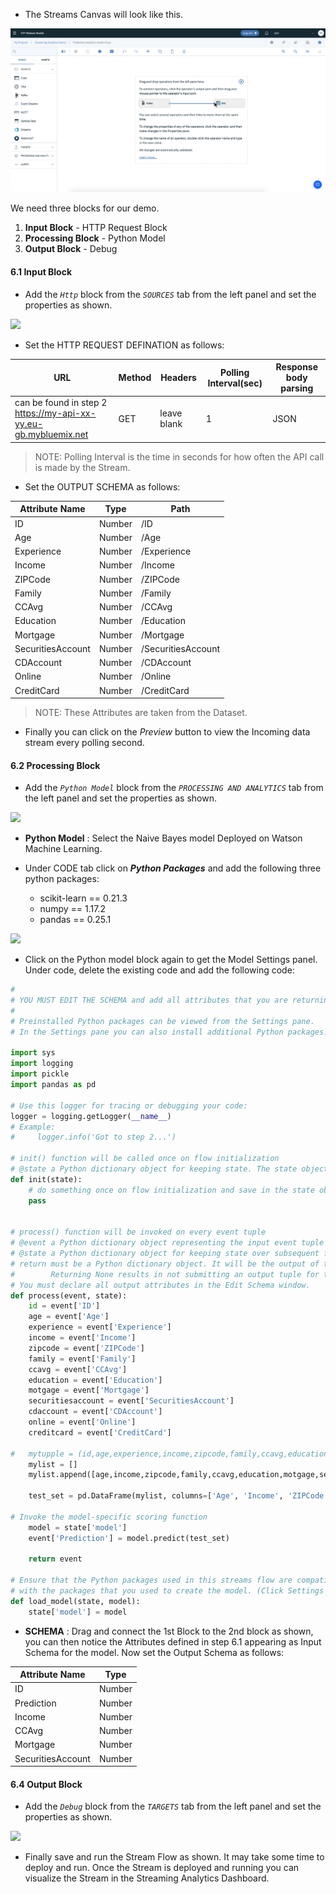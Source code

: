 
* The Streams Canvas will look like this. 

![](/doc/source/images/streamcanvas.png)

We need three blocks for our demo.

1. **Input Block** - HTTP Request Block
2. **Processing Block** - Python Model
3. **Output Block** - Debug

#### 6.1 Input Block 

* Add the _`Http`_ block from the _`SOURCES`_ tab from the left panel and set the properties as shown.

![](doc/source/images/Http-input-block2.gif)

* Set the HTTP REQUEST DEFINATION as follows:

|URL   |Method   |Headers   |Polling Interval(sec)   |Response body parsing   |
|---|---|---|---|---|
|can be found in step 2 https://my-api-xx-yy.eu-gb.mybluemix.net   |GET  |leave blank  |1  |JSON  |

>NOTE: Polling Interval is the time in seconds for how often the API call is made by the Stream.

* Set the OUTPUT SCHEMA as follows:

|Attribute Name |Type |Path |
|---|---|---|
|ID |Number |/ID  |
|Age |Number |/Age  |
|Experience |Number |/Experience  |
|Income |Number |/Income  |
|ZIPCode |Number |/ZIPCode  |
|Family |Number |/Family  |
|CCAvg |Number |/CCAvg  |
|Education |Number |/Education  |
|Mortgage |Number |/Mortgage  |
|SecuritiesAccount |Number |/SecuritiesAccount  |
|CDAccount |Number |/CDAccount  |
|Online |Number |/Online  |
|CreditCard |Number |/CreditCard  |

>NOTE: These Attributes are taken from the Dataset.

* Finally you can click on the _Preview_ button to view the Incoming data stream every polling second.

#### 6.2 Processing Block

* Add the _`Python Model`_ block from the _`PROCESSING AND ANALYTICS`_ tab from the left panel and set the properties as shown.

![](/doc/source/images/python-block.gif)

* **Python Model** : Select the Naive Bayes model Deployed on Watson Machine Learning.

* Under CODE tab click on _**Python Packages**_ and add the following three python packages:
  * scikit-learn == 0.21.3
  * numpy == 1.17.2
  * pandas == 0.25.1
  
 ![](/doc/source/images/python-block2.gif)
 
* Click on the Python model block again to get the Model Settings panel. Under code, delete the existing code and add the following code:

```python
#
# YOU MUST EDIT THE SCHEMA and add all attributes that you are returning as output.
#
# Preinstalled Python packages can be viewed from the Settings pane.
# In the Settings pane you can also install additional Python packages.

import sys
import logging
import pickle
import pandas as pd

# Use this logger for tracing or debugging your code:
logger = logging.getLogger(__name__)
# Example:
#     logger.info('Got to step 2...')

# init() function will be called once on flow initialization
# @state a Python dictionary object for keeping state. The state object is passed to the process function
def init(state):
    # do something once on flow initialization and save in the state object
    pass


# process() function will be invoked on every event tuple
# @event a Python dictionary object representing the input event tuple as defined by the input schema
# @state a Python dictionary object for keeping state over subsequent function calls
# return must be a Python dictionary object. It will be the output of this operator.
#        Returning None results in not submitting an output tuple for this invocation.
# You must declare all output attributes in the Edit Schema window.
def process(event, state):
    id = event['ID']
    age = event['Age']
    experience = event['Experience']
    income = event['Income']
    zipcode = event['ZIPCode']
    family = event['Family']
    ccavg = event['CCAvg']
    education = event['Education']
    motgage = event['Mortgage']
    securitiesaccount = event['SecuritiesAccount']
    cdaccount = event['CDAccount']
    online = event['Online']
    creditcard = event['CreditCard']
    
#   mytupple = (id,age,experience,income,zipcode,family,ccavg,education,motgage,securitiesaccount,cdaccount,online,creditcard)
    mylist = []
    mylist.append([age,income,zipcode,family,ccavg,education,motgage,securitiesaccount,cdaccount,online,creditcard])

    test_set = pd.DataFrame(mylist, columns=['Age', 'Income', 'ZIPCode', 'Family', 'CCAvg', 'Education', 'Mortgage', 'SecuritiesAccount', 'CDAccount', 'Online', 'CreditCard'])

# Invoke the model-specific scoring function
    model = state['model']
    event['Prediction'] = model.predict(test_set)
    
    return event

# Ensure that the Python packages used in this streams flow are compatible
# with the packages that you used to create the model. (Click Settings > Runtime).
def load_model(state, model):
	state['model'] = model
```

* **SCHEMA** : Drag and connect the 1st Block to the 2nd block as shown, you can then notice the Attributes defined in step 6.1 appearing as Input Schema for the model. Now set the Output Schema as follows:

|Attribute Name |Type |
|---|---|
|ID	|Number	|
|Prediction	|Number	|
|Income	|Number	|
|CCAvg	|Number	|
|Mortgage	|Number	|
|SecuritiesAccount	|Number	|

#### 6.4 Output Block

* Add the _`Debug`_ block from the _`TARGETS`_ tab from the left panel and set the properties as shown.

![](/doc/source/images/output-block.gif)

* Finally save and run the Stream Flow as shown. It may take some time to deploy and run. Once the Stream is deployed and running you can visualize the Stream in the Streaming Analytics Dashboard.
